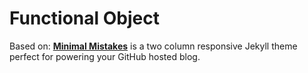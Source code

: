 # Functional Object

Based on:
**[Minimal Mistakes](http://mmistakes.github.io/minimal-mistakes)** is a two column responsive Jekyll theme perfect for powering your GitHub hosted blog.

